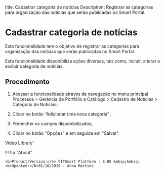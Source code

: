 title: Cadastrar categoria de notícias
Description: Registrar as categorias para organização das notícias que serão publicadas no Smart Portal.
# Cadastrar categoria de notícias

Esta funcionalidade tem o objetivo de registrar as categorias para organização
das notícias que serão publicadas no Smart Portal.

Esta funcionalidade disponibiliza ações diversas, tais como, incluir, alterar e
excluir categoria de notícias.

Procedimento
----------------

1.  Acessar a funcionalidade através da navegação no menu principal Processos \>
    Gerência de Portfólio e Catálogo \> Cadastro de Notícias \> Categoria de
    Notícias;

2.  Clicar no botão “Adicionar uma nova categoria” ;

3.  Preencher os campos disponibilizados;

4.  Clicar no botão “Opções” e em seguida em "Salvar".


<i class='fa fa-youtube-play  fa-2x' style='color:#97ce17;vertical-align: middle;'> </i> [Video Library](https://www.youtube.com/playlist?list=PLB5qK2uzf2RPUBXWp7r7A0YUQY07qkSrO)'

!!! tip "About"

    <b>Product/Version:</b> CITSmart Platform | 8.00 &nbsp;&nbsp;
    <b>Updated:</b>01/16/2019 - Anna Martins
